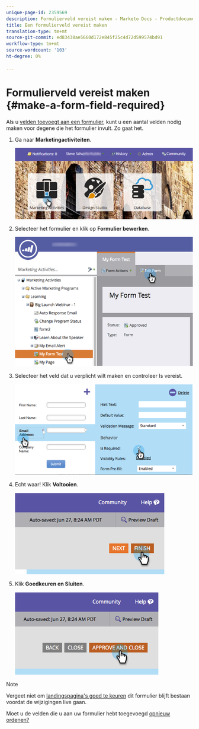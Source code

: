 ```yaml
---
unique-page-id: 2359569
description: Formulierveld vereist maken - Marketo Docs - Productdocumentatie
title: Een formulierveld vereist maken
translation-type: tm+mt
source-git-commit: ed83438ae5660d172e845f25c4d72d599574bd91
workflow-type: tm+mt
source-wordcount: '103'
ht-degree: 0%

---
```



# Formulierveld vereist maken {#make-a-form-field-required}

Als u [velden toevoegt aan een formulier](/help/marketo/product-docs/demand-generation/forms/creating-a-form/add-a-field-to-a-form.md), kunt u een aantal velden nodig maken voor degene die het formulier invult. Zo gaat het.

1. Ga naar **Marketingactiviteiten**.

   ![](assets/login-marketing-activities-4.png)

1. Selecteer het formulier en klik op **Formulier bewerken**.

   ![](assets/editform-2.png)

1. Selecteer het veld dat u verplicht wilt maken en controleer Is vereist.

   ![](assets/image2014-9-15-17-3a30-3a44.png)

1. Echt waar! Klik **Voltooien**.

   ![](assets/image2014-9-15-17-3a30-3a58.png)

1. Klik **Goedkeuren en Sluiten**.

   ![](assets/image2014-9-15-17-3a31-3a11.png)

>[!NOTE]
>
>Vergeet niet om [landingspagina&#39;s goed te keuren](/help/marketo/product-docs/demand-generation/landing-pages/understanding-landing-pages/approve-unapprove-or-delete-a-landing-page.md) dit formulier blijft bestaan voordat de wijzigingen live gaan.

Moet u de velden die u aan uw formulier hebt toegevoegd [opnieuw ordenen?](/help/marketo/product-docs/demand-generation/forms/form-fields/reorder-fields-in-a-form.md)
